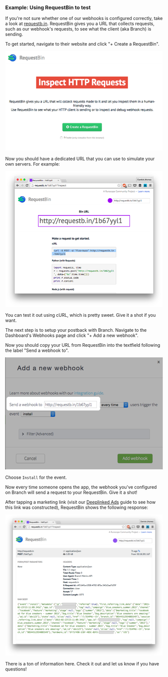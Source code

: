 
### Example: Using RequestBin to test

If you're not sure whether one of our webhooks is configured correctly, take a look at [requestb.in](http://requestb.in/). RequestBin gives you a URL that collects requests, such as our webhook's requests, to see what the client (aka Branch) is sending.

To get started, navigate to their website and click "+ Create a RequestBin".

![requestbin create](/img/ingredients/webhooks/requestbin_create.png)

Now you should have a dedicated URL that you can use to simulate your own servers. For example:

![requestbin inspect](/img/ingredients/webhooks/requestbin_inspect.png)

You can test it out using cURL, which is pretty sweet. Give it a shot if you want.

The next step is to setup your postback with Branch. Navigate to the Dashboard's Webhooks page and click "+ Add a new webhook".

Now you should copy your URL from RequestBin into the textfield following the label "Send a webhook to".

![requestbin inspect](/img/ingredients/webhooks/requestbin_add_webhook.png)

Choose `Install` for the event.

Now every time someone opens the app, the webhook you've configured on Branch will send a request to your RequestBin. Give it a shot!

After tapping a marketing link (visit our [Deeplinked Ads](/recipes/deeplink_ads/{{page.platform}}/) guide to see how this link was constructed), RequestBin shows the following response:

![requestbin inspect](/img/ingredients/webhooks/requestbin_response.png)

There is a ton of information here. Check it out and let us know if you have questions!

